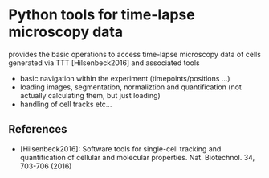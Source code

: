 # Python tools for time-lapse microscopy data


provides the basic operations to access time-lapse microscopy data of cells generated via TTT [Hilsenbeck2016] and associated tools
- basic navigation within the experiment (timepoints/positions ...)
- loading images, segmentation, normaliztion and quantification (not actually calculating them, but just loading) 
- handling of cell tracks etc...


## References
- [Hilsenbeck2016]: Software tools for single-cell tracking and quantification of cellular and molecular properties. Nat. Biotechnol. 34, 703-706 (2016)
